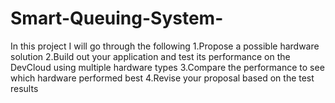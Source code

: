# Smart-Queuing-System-
In this project I will go through the following 
1.Propose a possible hardware solution
2.Build out your application and test its performance on the DevCloud using multiple hardware types
3.Compare the performance to see which hardware performed best
4.Revise your proposal based on the test results
